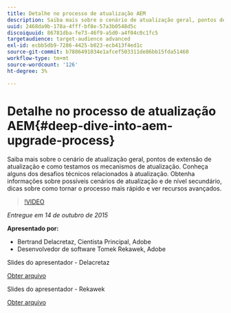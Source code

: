```yaml
---
title: Detalhe no processo de atualização AEM
description: Saiba mais sobre o cenário de atualização geral, pontos de extensão de atualização e como testamos os mecanismos de atualização. Conheça alguns dos desafios técnicos relacionados à atualização. Obtenha informações sobre possíveis cenários de atualização e de nível secundário, dicas sobre como tornar o processo mais rápido e ver recursos avançados.
uuid: 2468da9b-178a-4fff-bf8e-57a3b0548d5c
discoiquuid: 86781dba-fe73-46f9-a5d0-a4f04c0c1fc5
targetaudience: target-audience advanced
exl-id: ecbb5db9-7286-4425-b023-ecb413f4ed1c
source-git-commit: b7806491034e1afcef503311de86bb15fda51460
workflow-type: tm+mt
source-wordcount: '126'
ht-degree: 3%

---
```


# Detalhe no processo de atualização AEM{#deep-dive-into-aem-upgrade-process}

Saiba mais sobre o cenário de atualização geral, pontos de extensão de atualização e como testamos os mecanismos de atualização. Conheça alguns dos desafios técnicos relacionados à atualização. Obtenha informações sobre possíveis cenários de atualização e de nível secundário, dicas sobre como tornar o processo mais rápido e ver recursos avançados.

>[!VIDEO](https://video.tv.adobe.com/v/19376/?quality=9)

*Entregue em 14 de outubro de 2015*

**Apresentado por:**

* Bertrand Delacretaz, Cientista Principal, Adobe
* Desenvolvedor de software Tomek Rekawek, Adobe

Slides do apresentador - Delacretaz

[Obter arquivo](assets/aemgems-upgrades-2015-bdelacretaz.pdf)

Slides do apresentador - Rekawek

[Obter arquivo](assets/aemgems-upgrades-2015-trekaewk.pdf)
<!--
[Get back to the Overview](https://helpx.adobe.com/experience-manager/kt/eseminars/gems/aem-index.html)
-->
